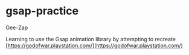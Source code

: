 # gsap-practice
Gee-Zap



Learning to use the Gsap animation library by attempting to recreate [https://godofwar.playstation.com/](https://godofwar.playstation.com/)
